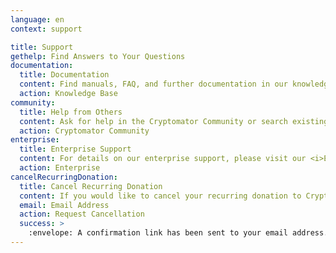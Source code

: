 ```yaml
---
language: en
context: support

title: Support
gethelp: Find Answers to Your Questions
documentation:
  title: Documentation
  content: Find manuals, FAQ, and further documentation in our knowledge base.
  action: Knowledge Base
community:
  title: Help from Others
  content: Ask for help in the Cryptomator Community or search existing solutions.
  action: Cryptomator Community
enterprise:
  title: Enterprise Support
  content: For details on our enterprise support, please visit our <i>Enterprise</i> page.
  action: Enterprise
cancelRecurringDonation:
  title: Cancel Recurring Donation
  content: If you would like to cancel your recurring donation to Cryptomator, please enter the email address you've used when setting up the donation.
  email: Email Address
  action: Request Cancellation
  success: >
    :envelope: A confirmation link has been sent to your email address.<br>If you're having trouble, please <a href="mailto:sales@cryptomator.org">contact us</a>.
---
```

